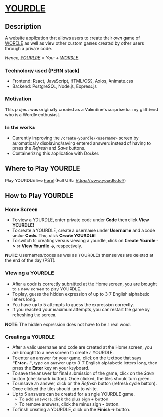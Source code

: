 # [YOURDLE](https://www.yourdle.lol/)

## Description

A website application that allows users to create their _own_ game of [WORDLE](https://www.nytimes.com/games/wordle/index.html) as well as view other custom games created by other users through a private code.

_Hence, [YOURLDE](https://www.yourdle.lol/) = Your + [WORDLE](https://www.nytimes.com/games/wordle/index.html)._

### Technology used (PERN stack)

- Frontend: React, JavaScript, HTML/CSS, Axios, Animate.css
- Backend: PostgreSQL, Node.js, Express.js

### Motivation

This project was originally created as a Valentine's surprise for my girlfriend who is a Wordle enthusiast.

### In the works

- Currently improving the `/create-yourdle/<username>` screen by automatically displaying/saving entered answers instead of having to press the _Refresh_ and _Save_ buttons.
- Containerizing this application with Docker.

## Where to Play YOURDLE

Play YOURDLE live [here!](https://www.yourdle.lol/) (Full URL: https://www.yourdle.lol/)

## How to Play YOURDLE

### Home Screen

- To view a YOURDLE, enter private code under **Code** then click **View YOURDLE!**
- To create a YOURDLE, create a username under **Username** and a code under **Code**. The, click **Create YOURDLE!**
- To switch to creating versus viewing a yourdle, click on **Create Yourdle ->** or **View Yourdle ->**, respectively.

**NOTE**: Usernames/codes as well as YOURDLEs themselves are deleted at the end of the day (PST).

### Viewing a YOURDLE

- After a code is correctly submitted at the Home screen, you are brought to a new screen to play YOURDLE.
- To play, guess the hidden expression of up to 3-7 English alphabetic letters long.
- You have up to 5 attempts to guess the expression correctly.
- If you reached your maximum attempts, you can restart the game by refreshing the screen.

**NOTE**: The hidden expression does not have to be a real word.

### Creating a YOURDLE

- After a valid username and code are created at the Home screen, you are brought to a new screen to create a YOURDLE.
- To enter an answer for your game, click on the textbox that says **"Enter..."**, type an answer up to 3-7 English alphabetic letters long, then press the **Enter** key on your keyboard.
- To save the answer for final submission of the game, click on the _Save_ button (checkmark button). Once clicked, the tiles should turn green.
- To unsave an answer, click on the _Refresh_ button (refresh cycle button). Once clicked the tiles should turn to white.
- Up to 5 answers can be created for a single YOURDLE game.
  - To add answers, click the plus sign **+** button.
  - To remove answers, click the minus sign **-** button.
- To finsh creating a YOURDLE, click on the **Finish ->** button.
